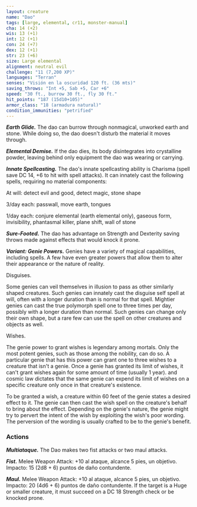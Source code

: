 ```yaml
---
layout: creature
name: "Dao"
tags: [large, elemental, cr11, monster-manual]
cha: 14 (+2)
wis: 13 (+1)
int: 12 (+1)
con: 24 (+7)
dex: 12 (+1)
str: 23 (+6)
size: Large elemental
alignment: neutral evil
challenge: "11 (7,200 XP)"
languages: "Terran"
senses: "Visión en la oscuridad 120 ft. (36 mts)"
saving_throws: "Int +5, Sab +5, Car +6"
speed: "30 ft., burrow 30 ft., fly 30 ft."
hit_points: "187 (15d10+105)"
armor_class: "18 (armadura natural)"
condition_immunities: "petrified"
---
```


***Earth Glide.*** The dao can burrow through nonmagical, unworked earth and stone. While doing so, the dao doesn't disturb the material it moves through.

***Elemental Demise.*** If the dao dies, its body disintegrates into crystalline powder, leaving behind only equipment the dao was wearing or carrying.

***Innate Spellcasting.*** The dao's innate spellcasting ability is Charisma (spell save DC 14, +6 to hit with spell attacks). It can innately cast the following spells, requiring no material components:

At will: detect evil and good, detect magic, stone shape

3/day each: passwall, move earth, tongues

1/day each: conjure elemental (earth elemental only), gaseous form, invisibility, phantasmal killer, plane shift, wall of stone

***Sure-Footed.*** The dao has advantage on Strength and Dexterity saving throws made against effects that would knock it prone.

***Variant: Genie Powers.*** Genies have a variety of magical capabilities, including spells. A few have even greater powers that allow them to alter their appearance or the nature of reality.

Disguises.

Some genies can veil themselves in illusion to pass as other similarly shaped creatures. Such genies can innately cast the disguise self spell at will, often with a longer duration than is normal for that spell. Mightier genies can cast the true polymorph spell one to three times per day, possibly with a longer duration than normal. Such genies can change only their own shape, but a rare few can use the spell on other creatures and objects as well.

Wishes.

The genie power to grant wishes is legendary among mortals. Only the most potent genies, such as those among the nobility, can do so. A particular genie that has this power can grant one to three wishes to a creature that isn't a genie. Once a genie has granted its limit of wishes, it can't grant wishes again for some amount of time (usually 1 year). and cosmic law dictates that the same genie can expend its limit of wishes on a specific creature only once in that creature's existence.

To be granted a wish, a creature within 60 feet of the genie states a desired effect to it. The genie can then cast the wish spell on the creature's behalf to bring about the effect. Depending on the genie's nature, the genie might try to pervert the intent of the wish by exploiting the wish's poor wording. The perversion of the wording is usually crafted to be to the genie's benefit.

### Actions

***Multiataque.*** The Dao makes two fist attacks or two maul attacks.

***Fist.*** Melee Weapon Attack: +10 al ataque, alcance 5 pies, un objetivo. Impacto: 15 (2d8 + 6) puntos de daño contundente.

***Maul.*** Melee Weapon Attack: +10 al ataque, alcance 5 pies, un objetivo. Impacto: 20 (4d6 + 6) puntos de daño contundente. If the target is a Huge or smaller creature, it must succeed on a DC 18 Strength check or be knocked prone.